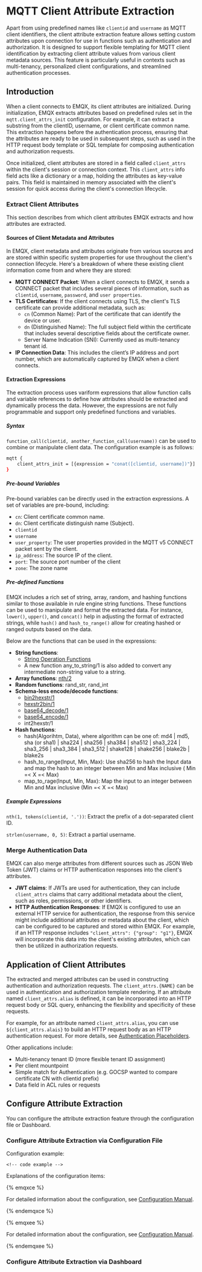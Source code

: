 # MQTT Client Attribute Extraction

Apart from using predefined names like `clientid` and `username` as MQTT client identifiers, the client attribute extraction feature allows setting custom attributes upon connection for use in functions such as authentication and authorization. It is designed to support flexible templating for MQTT client identification by extracting client attribute values from various client metadata sources. This feature is particularly useful in contexts such as multi-tenancy, personalized client configurations, and streamlined authentication processes.

## Introduction

When a client connects to EMQX, its client attributes are initialized. During initialization, EMQX extracts attributes based on predefined rules set in the `mqtt.client_attrs_init` configuration. For example, it can extract a substring from the clientID, username, or client certificate common name. This extraction happens before the authentication process, ensuring that the attributes are ready to be used in subsequent steps, such as used in the HTTP request body template or SQL template for composing authentication and authorization requests.

Once initialized, client attributes are stored in a field called `client_attrs` within the client's session or connection context. This `client_attrs` info field acts like a dictionary or a map, holding the attributes as key-value pairs. This field is maintained in memory associated with the client's session for quick access during the client's connection lifecycle.

### Extract Client Attributes

This section describes from which client attributes EMQX extracts and how attributes are extracted.

#### Sources of Client Metadata and Attributes

In EMQX, client metadata and attributes originate from various sources and are stored within specific system properties for use throughout the client's connection lifecycle. Here's a breakdown of where these existing client information come from and where they are stored:

- **MQTT CONNECT Packet**: When a client connects to EMQX, it sends a CONNECT packet that includes several pieces of information, such as `clientid`, `username`, `password`, and `user properties`.
- **TLS Certificates**: If the client connects using TLS, the client's TLS certificate can provide additional metadata, such as:
  - `cn` (Common Name): Part of the certificate that can identify the device or user.
  - `dn` (Distinguished Name): The full subject field within the certificate that includes several descriptive fields about the certificate owner.
  - Server Name Indication (SNI): Currently used as multi-tenancy tenant id.
- **IP Connection Data**: This includes the client’s IP address and port number, which are automatically captured by EMQX when a client connects.

#### Extraction Expressions

The extraction process uses variform expressions that allow function calls and variable references to define how attributes should be extracted and dynamically process the data. However, the expressions are not fully programmable and support only predefined functions and variables.

##### Syntax

`function_call(clientid, another_function_call(username))` can be used to combine or manipulate client data. The configuration example is as follows:

```bash
mqtt {
    client_attrs_init = [{expression = "conat([clientid, username])"}]
}
```

##### Pre-bound Variables

Pre-bound variables can be directly used in the extraction expressions. A set of variables are pre-bound, including:

- `cn`: Client certificate common name.
- `dn`: Client certificate distinguish name (Subject).
- `clientid`
- `username`
- `user_property`: The user properties provided in the MQTT v5 CONNECT packet sent by the client.
- `ip_address`: The source IP of the client.
- `port`: The source port number of the client
- `zone`: The zone name

##### Pre-defined Functions

EMQX includes a rich set of string, array, random, and hashing functions similar to those available in rule engine string functions. These functions can be used to manipulate and format the extracted data. For instance, `lower()`, `upper()`, and `concat()` help in adjusting the format of extracted strings, while `hash()` and `hash_to_range()` allow for creating hashed or ranged outputs based on the data.

Below are the functions that can be used in the expressions:

- **String functions**: 
  - [String Operation Functions](../data-integration/rule-sql-builtin-functions.md#string-operation-functions)
  - A new function any_to_string/1 is also added to convert any intermediate non-string value to a string.
- **Array functions**: [nth/2](../data-integration/rule-sql-builtin-functions.md#nth-n-integer-array-array-any)
- **Random functions**: rand_str, rand_int
- **Schema-less encode/decode functions**:
  - [bin2hexstr/1](../data-integration/rule-sql-builtin-functions.md#bin2hexstr-data-binary-string)
  - [hexstr2bin/1](../data-integration/rule-sql-builtin-functions.md#hexstr2bin-data-string-binary)
  - [base64_decode/1](../data-integration/rule-sql-builtin-functions.md#base64-decode-data-string-bytes-string)
  - [base64_encode/1](../data-integration/rule-sql-builtin-functions.md#base64-encode-data-string-bytes-string)
  - int2hexstr/1
- **Hash functions**:
  - hash(Algorihtm, Data), where  algorithm can be one of: md4 | md5, sha (or sha1) | sha224 | sha256 | sha384 | sha512 | sha3_224 | sha3_256 | sha3_384 | sha3_512 | shake128 | shake256 | blake2b | blake2s
  - hash_to_range(Input, Min, Max): Use sha256 to hash the Input data and map the hash to an integer between Min and Max inclusive ( Min =< X =< Max)
  - map_to_rage(Input, Min, Max): Map the input to an integer between Min and Max inclusive (Min =< X =< Max)

##### Example Expressions

 `nth(1, tokens(clientid, '.'))`:  Extract the prefix of a dot-separated client ID.

`strlen(username, 0, 5)`: Extract a partial username.

### Merge Authentication Data

EMQX can also merge attributes from different sources such as JSON Web Token (JWT) claims or HTTP authentication responses into the client's attributes. 

- **JWT claims**: If JWTs are used for authentication, they can include `client_attrs` claims that carry additional metadata about the client, such as roles, permissions, or other identifiers.
- **HTTP Authentication Responses**: If EMQX is configured to use an external HTTP service for authentication, the response from this service might include additional attributes or metadata about the client, which can be configured to be captured and stored within EMQX. For example, if an HTTP response includes `"client_attrs": {"group": "g1"}`, EMQX will incorporate this data into the client's existing attributes, which can then be utilized in authorization requests.

## Application of Client Attributes

The extracted and merged attributes can be used in constructing authentication and authorization requests. The `client_attrs.{NAME}` can be used in authentication and authorization template rendering. If an attribute named `client_attrs.alias` is defined, it can be incorporated into an HTTP request body or SQL query, enhancing the flexibility and specificity of these requests.

For example, for an attribute named `client_attrs.alias`, you can use `${client_attrs.alais}` to build an HTTP request body as an HTTP authentication request.  For more details, see [Authentication Placeholders](../access-control/authn/authn.md#authentication-placeholders).

Other applications include: <!-- Need some descriptions about how it is used -->

- Multi-tenancy tenant ID (more flexible tenant ID assignment)
- Per client mountpoint
- Simple match for Authentication (e.g. GOCSP wanted to compare certificate CN with clientid prefix)
- Data field in ACL rules or requests

## Configure Attribute Extraction

You can configure the attribute extraction feature through the configuration file or Dashboard.

### Configure Attribute Extraction via Configuration File

Configuration example:

```
<!-- code example -->
```

Explanations of the configuration items:



{% emqxce %}

For detailed information about the configuration, see [Configuration Manual](https://www.emqx.io/docs/en/v@CE_VERSION@/hocon/).

{% endemqxce %}

{% emqxee %}

For detailed information about the configuration, see [Configuration Manual](https://docs.emqx.com/en/enterprise/v@EE_VERSION@/hocon/).

{% endemqxee %}

### Configure Attribute Extraction via Dashboard

<!-- Add description after Frontend dev. Complete -->

